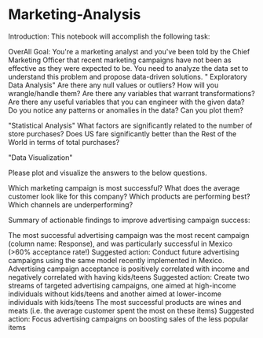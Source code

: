 # Marketing-Analysis
Introduction:
   This notebook will accomplish the following task:
   
OverAll Goal:
   You're a marketing analyst and you've been told by the Chief Marketing Officer that recent marketing campaigns have not been as effective as they were expected to be. You need to analyze the data set to understand this problem and propose data-driven solutions.
" Exploratory Data Analysis"
   Are there any null values or outliers? How will you wrangle/handle them?
   Are there any variables that warrant transformations?
   Are there any useful variables that you can engineer with the given data?
   Do you notice any patterns or anomalies in the data? Can you plot them?
   
   
"Statistical Analysis"
   What factors are significantly related to the number of store purchases?
   Does US fare significantly better than the Rest of the World in terms of total purchases?
   
   
"Data Visualization"

Please plot and visualize the answers to the below questions.

   Which marketing campaign is most successful?
   What does the average customer look like for this company?
   Which products are performing best?
   Which channels are underperforming?
   
 Summary of actionable findings to improve advertising campaign success:

   The most successful advertising campaign was the most recent campaign (column name: Response), and was particularly successful in Mexico (>60% acceptance rate!)
      Suggested action: Conduct future advertising campaigns using the same model recently implemented in Mexico.
   Advertising campaign acceptance is positively correlated with income and negatively correlated with having kids/teens
       Suggested action: Create two streams of targeted advertising campaigns, one aimed at high-income individuals without kids/teens and another aimed at lower-income individuals with kids/teens
   The most successful products are wines and meats (i.e. the average customer spent the most on these items)
       Suggested action: Focus advertising campaigns on boosting sales of the less popular items
